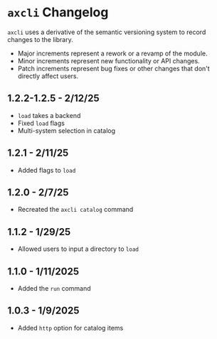 # `axcli` Changelog
`axcli` uses a derivative of the semantic versioning system to record changes to the library.

- Major increments represent a rework or a revamp of the module.
- Minor increments represent new functionality or API changes.
- Patch increments represent bug fixes or other changes that don't directly affect users.
## 1.2.2-1.2.5 - 2/12/25
- `load` takes a backend
- Fixed `load` flags
- Multi-system selection in catalog
## 1.2.1 - 2/11/25
- Added flags to `load`
## 1.2.0 - 2/7/25
- Recreated the `axcli catalog` command
## 1.1.2 - 1/29/25
- Allowed users to input a directory to `load`
## 1.1.0 - 1/11/2025
- Added the `run` command
## 1.0.3 - 1/9/2025
- Added `http` option for catalog items